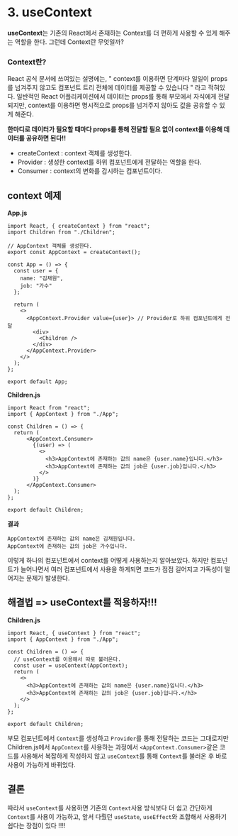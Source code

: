 # 3. useContext

**useContext**는 기존의 React에서 존재하는 Context를 더 편하게 사용할 수 있게 해주는 역할을 한다. 그런데 Context란 무엇일까?

### Context란?

React 공식 문서에 쓰여있는 설명에는, " context를 이용하면 단계마다 일일이 props를 넘겨주지 않고도 컴포넌트 트리 전체에 데이터를 제공할 수 있습니다 " 라고 적혀있다. 일반적인 React 어플리케이션에서 데이터는 props를 통해 부모에서 자식에게 전달되지만, context를 이용하면 명시적으로 props를 넘겨주지 않아도 값을 공유할 수 있게 해준다.

**한마디로 데이터가 필요할 때마다 props를 통해 전달할 필요 없이 context를 이용해 데이터를 공유하면 된다!!**

- createContext : context 객체를 생성한다.
- Provider : 생성한 context를 하위 컴포넌트에게 전달하는 역할을 한다.
- Consumer : context의 변화를 감시하는 컴포넌트이다.

## context 예제

**App.js**

```JS
import React, { createContext } from "react";
import Children from "./Children";

// AppContext 객체를 생성한다.
export const AppContext = createContext();

const App = () => {
  const user = {
    name: "김채원",
    job: "가수"
  };

  return (
    <>
      <AppContext.Provider value={user}> // Provider로 하위 컴포넌트에게 전달
        <div>
          <Children />
        </div>
      </AppContext.Provider>
    </>
  );
};

export default App;
```

**Children.js**

```JS
import React from "react";
import { AppContext } from "./App";

const Children = () => {
  return (
      <AppContext.Consumer>
        {(user) => (
          <>
            <h3>AppContext에 존재하는 값의 name은 {user.name}입니다.</h3>
            <h3>AppContext에 존재하는 값의 job은 {user.job}입니다.</h3>
          </>
        )}
      </AppContext.Consumer>
  );
};

export default Children;
```

**결과**

```
AppContext에 존재하는 값의 name은 김채원입니다.
AppContext에 존재하는 값의 job은 가수입니다.
```

이렇게 하나의 컴포넌트에서 context를 어떻게 사용하는지 알아보았다. 하지만 컴포넌트가 늘어나면서 여러 컴포넌트에서 사용을 하게되면 코드가 점점 길어지고 가독성이 떨어지는 문제가 발생한다.

## 해결법 => useContext를 적용하자!!!

**Children.js**

```JS
import React, { useContext } from "react";
import { AppContext } from "./App";

const Children = () => {
  // useContext를 이용해서 따로 불러온다.
  const user = useContext(AppContext);
  return (
    <>
      <h3>AppContext에 존재하는 값의 name은 {user.name}입니다.</h3>
      <h3>AppContext에 존재하는 값의 job은 {user.job}입니다.</h3>
    </>
  );
};

export default Children;
```

부모 컴포넌트에서 `Context`를 생성하고 `Provider`를 통해 전달하는 코드는 그대로지만 Children.js에서 `AppContext`를 사용하는 과정에서 `<AppContext.Consumer>`같은 코드를 사용해서 복잡하게 작성하지 않고 `useContext`를 통해 `Context`를 불러온 후 바로 사용이 가능하게 바뀌었다.

## 결론

따라서 `useContext`를 사용하면 기존의 `Context`사용 방식보다 더 쉽고 간단하게 `Context`를 사용이 가능하고, 앞서 다뤘던 `useState`, `useEffect`와 조합해서 사용하기 쉽다는 장점이 있다 !!!!
